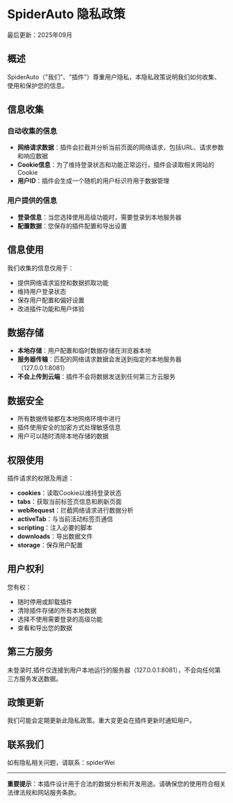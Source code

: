 # SpiderAuto 隐私政策

最后更新：2025年09月

## 概述

SpiderAuto（"我们"、"插件"）尊重用户隐私，本隐私政策说明我们如何收集、使用和保护您的信息。

## 信息收集

### 自动收集的信息
- **网络请求数据**：插件会拦截并分析当前页面的网络请求，包括URL、请求参数和响应数据
- **Cookie信息**：为了维持登录状态和功能正常运行，插件会读取相关网站的Cookie
- **用户ID**：插件会生成一个随机的用户标识符用于数据管理

### 用户提供的信息
- **登录信息**：当您选择使用高级功能时，需要登录到本地服务器
- **配置数据**：您保存的插件配置和导出设置

## 信息使用

我们收集的信息仅用于：
- 提供网络请求监控和数据抓取功能
- 维持用户登录状态
- 保存用户配置和偏好设置
- 改进插件功能和用户体验

## 数据存储

- **本地存储**：用户配置和临时数据存储在浏览器本地
- **服务器传输**：匹配的网络请求数据会发送到指定的本地服务器（127.0.0.1:8081）
- **不会上传到云端**：插件不会将数据发送到任何第三方云服务

## 数据安全

- 所有数据传输都在本地网络环境中进行
- 插件使用安全的加密方式处理敏感信息
- 用户可以随时清除本地存储的数据

## 权限使用

插件请求的权限及用途：
- **cookies**：读取Cookie以维持登录状态
- **tabs**：获取当前标签页信息和刷新页面
- **webRequest**：拦截网络请求进行数据分析
- **activeTab**：与当前活动标签页通信
- **scripting**：注入必要的脚本
- **downloads**：导出数据文件
- **storage**：保存用户配置

## 用户权利

您有权：
- 随时停用或卸载插件
- 清除插件存储的所有本地数据
- 选择不使用需要登录的高级功能
- 查看和导出您的数据

## 第三方服务

未登录时,插件仅连接到用户本地运行的服务器（127.0.0.1:8081），不会向任何第三方服务发送数据。

## 政策更新

我们可能会定期更新此隐私政策。重大变更会在插件更新时通知用户。

## 联系我们

如有隐私相关问题，请联系：spiderWei

---

**重要提示**：本插件设计用于合法的数据分析和开发用途。请确保您的使用符合相关法律法规和网站服务条款。

